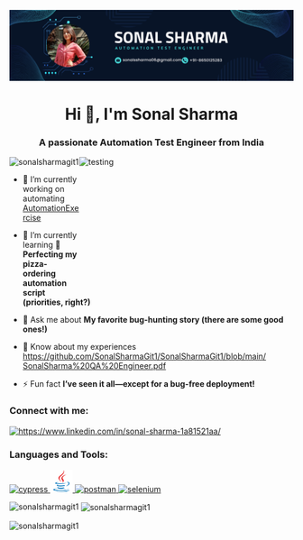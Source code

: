 ![logo](https://github.com/SonalSharmaGit1/SonalSharmaGit1/blob/main/Navy%20Blue%20Geometric%20Technology%20LinkedIn%20Banner.png)
<h1 align="center">Hi 👋, I'm Sonal Sharma</h1>
<h3 align="center">A passionate Automation Test Engineer from India</h3>

<img align="right" alt="testing" width="380" height="240" src="https://uploads.toptal.io/blog/image/91302/toptal-blog-image-1434578005589-4e6897ec04cc0b3c7075b9b011ee915c.gif">

<p align="left"> <img src="https://komarev.com/ghpvc/?username=sonalsharmagit1&label=Profile%20views&color=0e75b6&style=flat" alt="sonalsharmagit1" /> </p>

- 🔭 I’m currently working on automating [AutomationExercise](https://automationexercise.com/)

- 🌱 I’m currently learning **🍕 Perfecting my pizza-ordering automation script                                                                         (priorities, right?)**

- 💬 Ask me about **My favorite bug-hunting story (there are some good ones!)**

- 📄 Know about my experiences [https://github.com/SonalSharmaGit1/SonalSharmaGit1/blob/main/                                                                         
                     SonalSharma%20QA%20Engineer.pdf](https://github.com/SonalSharmaGit1/SonalSharmaGit1/blob/main/SonalSharma%20QA%20Engineer.pdf)

- ⚡ Fun fact **I’ve seen it all—except for a bug-free deployment!**

<h3 align="left">Connect with me:</h3>
<p align="left">
<a href="https://linkedin.com/in/https://www.linkedin.com/in/sonal-sharma-1a81521aa/" target="blank"><img align="center" src="https://raw.githubusercontent.com/rahuldkjain/github-profile-readme-generator/master/src/images/icons/Social/linked-in-alt.svg" alt="https://www.linkedin.com/in/sonal-sharma-1a81521aa/" height="30" width="40" /></a>
</p>

<h3 align="left">Languages and Tools:</h3>

<p align="left"> <a href="https://www.cypress.io" target="_blank" rel="noreferrer"> <img src="https://raw.githubusercontent.com/simple-icons/simple-icons/6e46ec1fc23b60c8fd0d2f2ff46db82e16dbd75f/icons/cypress.svg" alt="cypress" width="40" height="40"/> </a> <a href="https://www.java.com" target="_blank" rel="noreferrer"> <img src="https://raw.githubusercontent.com/devicons/devicon/master/icons/java/java-original.svg" alt="java" width="40" height="40"/> </a> <a href="https://postman.com" target="_blank" rel="noreferrer"> <img src="https://www.vectorlogo.zone/logos/getpostman/getpostman-icon.svg" alt="postman" width="40" height="40"/> </a> <a href="https://www.selenium.dev" target="_blank" rel="noreferrer"> <img src="https://raw.githubusercontent.com/detain/svg-logos/780f25886640cef088af994181646db2f6b1a3f8/svg/selenium-logo.svg" alt="selenium" width="40" height="40"/> </a> </p>

<p><img align="left" src="https://github-readme-stats.vercel.app/api/top-langs?username=sonalsharmagit1&show_icons=true&locale=en&layout=compact" alt="sonalsharmagit1" /></p>

<p>&nbsp;<img align="center" src="https://github-readme-stats.vercel.app/api?username=sonalsharmagit1&show_icons=true&locale=en" alt="sonalsharmagit1" /></p>

<p><img align="center" src="https://github-readme-streak-stats.herokuapp.com/?user=sonalsharmagit1&" alt="sonalsharmagit1" /></p>
